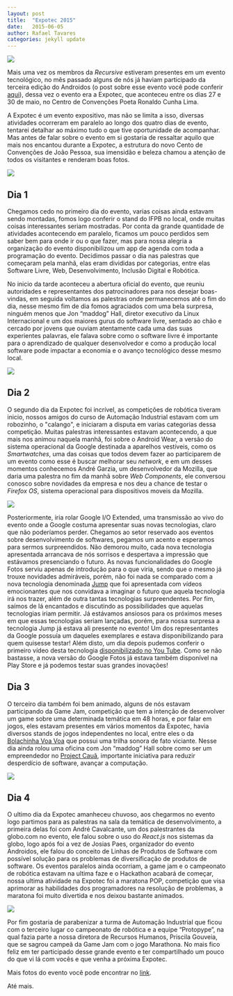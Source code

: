 ```yaml
---
layout: post
title:  "Expotec 2015"
date:   2015-06-05 
author: Rafael Tavares
categories: jekyll update
---
```

![](https://raw.githubusercontent.com/recursivejr/recursivejr.github.io/master/images/posts/img-1-expotec.png)

Mais uma vez os membros da *Recursive* estiveram presentes em um evento tecnológico, no mês passado alguns de nós já haviam participado da terceira edição do Androidos (o post sobre esse evento você pode conferir [aqui]), dessa vez o evento era a Expotec, que aconteceu entre os dias 27 e 30 de maio, no Centro de Convenções Poeta Ronaldo Cunha Lima.

A Expotec é um evento expositivo, mas não se limita a isso, diversas atividades ocorreram em paralelo ao longo dos quatro dias de evento, tentarei detalhar ao máximo tudo o que tive oportunidade de acompanhar. Mas antes de falar sobre o evento em si gostaria de ressaltar aquilo que mais nos encantou durante a Expotec, a estrutura do novo Cento de Convenções de João Pessoa, sua imensidão e beleza chamou a atenção de todos os visitantes e renderam boas fotos.

![](https://raw.githubusercontent.com/recursivejr/recursivejr.github.io/master/images/posts/img-2-expotec.png)

## Dia 1 ##

Chegamos cedo no primeiro dia do evento, varias coisas ainda estavam sendo montadas, fomos logo conferir o stand do IFPB no local, onde muitas coisas interessantes seriam mostradas. Por conta da grande quantidade de atividades acontecendo em paralelo, ficamos um pouco perdidos sem saber bem para onde ir ou o que fazer, mas para nossa alegria a organização do evento disponibilizou um app de agenda com toda a programação do evento. Decidimos passar o dia nas palestras que começaram pela manhã, elas eram divididas por categorias, entre elas Software Livre, Web, Desenvolvimento, Inclusão Digital e Robótica. 

No inicio da tarde aconteceu a abertura oficial do evento, que reuniu autoridades e representantes dos patrocinadores para nos desejar boas-vindas, em seguida voltamos as palestras onde permanecemos até o fim do dia, nesse mesmo fim de dia fomos agraciados com uma bela surpresa, ninguém menos que Jon “maddog” Hall, diretor executivo da Linux Internacional e um dos maiores gurus do software livre, sentado ao chão e cercado por jovens que ouviam atentamente cada uma das suas experientes palavras, ele falava sobre como o software livre é importante para o aprendizado de qualquer desenvolvedor e como a produção local software pode impactar a economia e o avanço tecnológico desse mesmo local.


![](https://raw.githubusercontent.com/recursivejr/recursivejr.github.io/master/images/posts/img-3-expotec.png)

## Dia 2 ##

O segundo dia da Expotec foi incrível, as competições de robótica tiveram inicio, nossos amigos do curso de Automação Industrial estavam com um robozinho, o "calango", e iniciaram a disputa em varias categorias dessa competição. Muitas palestras interessantes estavam acontecendo, a que mais nos animou naquela manhã, foi sobre o Android Wear, a versão do sistema operacional da Google destinada a aparelhos vestíveis, como os *Smartwatches*, uma das coisas que todos devem fazer ao participarem de um evento como esse é buscar melhorar seu *network*, e em um desses momentos conhecemos André Garzia, um desenvolvedor da Mozilla, que daria uma palestra no fim da manhã sobre *Web Components*, ele conversou conosco sobre novidades da empresa e nos deu a chance de testar o *Firefox OS*, sistema operacional para dispositivos moveis da Mozilla.

![](https://raw.githubusercontent.com/recursivejr/recursivejr.github.io/master/images/posts/img-4-expotec.png)

Posteriormente, iria rolar Google I/O Extended, uma transmissão ao vivo do evento onde a Google costuma apresentar suas novas tecnologias, claro que não poderíamos perder. Chegamos ao setor reservado aos eventos sobre desenvolvimento de softwares, pegamos um acento e esperamos para sermos surpreendidos. Não demorou muito, cada nova tecnologia apresentada arrancava de nós sorrisos e despertava a impressão que estávamos presenciando o futuro. As novas funcionalidades do Google Fotos serviu apenas de introdução para o que viria, sendo que o mesmo já trouxe novidades admiráveis, porém, não foi nada se comparado com a nova tecnologia denominada [Jump] que foi apresentada com vídeos emocionantes que nos convidava a imaginar o futuro que aquela tecnologia irá nos trazer, além de outra tantas tecnologias surpreendentes. Por fim, saímos de lá encantados e discutindo as possibilidades que aquelas tecnologias iriam permitir. Já estávamos ansiosos para os próximos meses em que essas tecnologias seriam lançadas, porém, para nossa surpresa a tecnologia Jump já estava ali presente no evento! Um dos representantes da Google possuía um daqueles exemplares e estava disponibilizando para quem quisesse testar! Além disto, um dia depois pudemos conferir o primeiro vídeo desta tecnologia [disponibilizado no You Tube]. Como se não bastasse, a nova versão do Google Fotos já estava também disponível na Play Store e já podemos testar suas grandes inovações!

## Dia 3 ##

O terceiro dia também foi bem animado, alguns de nós estavam participando da Game Jam, competição que tem a intenção de desenvolver um game sobre uma determinada temática em 48 horas, e por falar em jogos, eles estavam presentes em vários momentos da Expotec, havia diversos stands de jogos independentes no local, entre eles o da [Bolachinha Voa Voa] que possui uma trilha sonora de fato viciante. Nesse dia ainda rolou uma oficina com Jon “maddog” Hall sobre como ser um empreendedor no [Project Cauã], importante iniciativa para reduzir desperdício de software, avançar a computação. 

![](https://raw.githubusercontent.com/recursivejr/recursivejr.github.io/master/images/posts/img-5-expotec.png)

## Dia 4 ##

O ultimo dia da Expotec amanheceu chuvoso, aos chegarmos no evento logo partimos para as palestras na sala da temática de desenvolvimento, a primeira delas foi com André Cavalcante, um dos palestrantes da globo.com no evento, ele falou sobre o uso do *React.js* nos sistemas da globo, logo após foi a vez de Josias Paes, organizador do evento Androidos, ele falou do conceito de Linhas de Produtos de Software com possível solução para os problemas de diversificação de produtos de software. Os eventos paralelos ainda ocorriam, a game jam e o campeonato de robótica estavam na ultima faze e o Hackathon acabará de começar, nossa ultima atividade na Expotec foi a maratona POP, competição que visa aprimorar as habilidades dos programadores na resolução de problemas, a maratona foi muito divertida e nos deixou bastante animados.

![](https://raw.githubusercontent.com/recursivejr/recursivejr.github.io/master/images/posts/img-6-expotec.png)

Por fim gostaria de parabenizar a turma de Automação Industrial que ficou com o terceiro lugar co campeonato de robótica e a equipe “Protopype”, na qual fazia parte a nossa diretora de Recursos Humanos, Priscila Gouveia, que se sagrou campeã da Game Jam com o jogo Marathona. No mais fico feliz em ter participado desse grande evento e ter compartilhado um pouco do que vi lá com vocês e que venha a próxima Expotec.

Mais fotos do evento você pode encontrar no [link]. 

Até mais.    
 
[aqui]: http://recursivejr.github.io/jekyll/update/2015/05/11/Equipe-Recursive-no-Androidos.html
[Jump]: https://www.google.com/get/cardboard/jump/
[disponibilizado no You Tube]: http://www.tecmundo.com.br/google-i-o-2015/80727-primeiros-videos-usando-tecnologia-jump-youtube-incriveis.htm
[Bolachinha Voa Voa]: http://www.bolachinhavoavoa.com.br/
[Project Cauã]: http://www.projectcaua.org/
[link]: https://www.flickr.com/photos/131860215@N06/